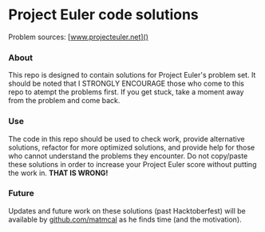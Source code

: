 # Project Euler code solutions

Problem sources: [www.projecteuler.net]()

### About
This repo is designed to contain solutions for Project Euler's problem set. It should be noted that 
I STRONGLY ENCOURAGE those who come to this repo to atempt the problems first. If you get stuck, take
a moment away from the problem and come back.

### Use
The code in this repo should be used to check work, provide alternative solutions, refactor for more
optimized solutions, and provide help for those who cannot understand the problems they encounter. Do
not copy/paste these solutions in order to increase your Project Euler score without putting the work
in. **THAT IS WRONG!**

### Future
Updates and future work on these solutions (past Hacktoberfest) will be available by [github.com/matmcal](@matmcal) as he 
finds time (and the motivation).
